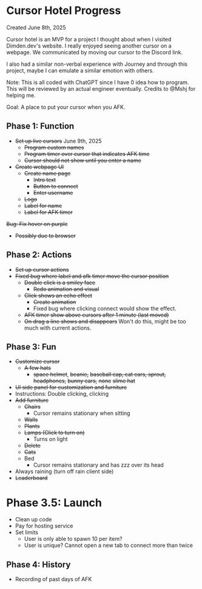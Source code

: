 # Cursor Hotel Progress
Created June 8th, 2025

Cursor hotel is an MVP for a project I thought about when I visited Dimden.dev's website. I really enjoyed seeing another cursor on a webpage. We communicated by moving our cursor to the Discord link. 

I also had a similar non-verbal experience with Journey and through this project, maybe I can emulate a similar emotion with others.

Note: This is all coded with ChatGPT since I have 0 idea how to program. This will be reviewed by an actual engineer eventually. Credits to @Mshj for helping me.

Goal: A place to put your cursor when you AFK.
## Phase 1: Function
- ~~Set up live cursors~~ June 9th, 2025
	- ~~Program custom names~~
	- ~~Program timer over cursor that indicates AFK time~~
	- ~~Cursor should not show until you enter a name~~
- ~~Create webpage UI~~
	- ~~Create name page~~
		- I~~ntro text~~
		- ~~Button to connect~~
		- ~~Enter username~~
	- ~~Logo~~
	- ~~Label for name~~
	- ~~Label for AFK timer~~

~~Bug: Fix hover on purple~~
- ~~Possibly due to browser~~
## Phase 2: Actions
- ~~Set up cursor actions~~
- ~~Fixed bug where label and afk timer move the cursor position~~
	- ~~Double click is a smiley face~~
		- ~~Redo animation and visual~~
	- ~~Click shows an echo effect~~
		- ~~Create animation~~
		- Fixed bug where clicking connect would show the effect.
	- ~~AFK timer show above cursors after 1 minute (last moved)~~
	- ~~On drag a line shows and disappears~~ Won't do this, might be too much with current actions.

## Phase 3: Fun
- ~~Customize cursor~~
	- ~~A few hats~~
		- ~~space helmet~~, ~~beanie,~~ ~~baseball cap, cat ears, sprout,~~ ~~headphones,~~ ~~bunny ears,~~ ~~none~~ ~~slime hat~~
- ~~UI side panel for customization and furniture~~
- Instructions: Double clicking, clicking 
- ~~Add furniture~~
	- ~~Chairs~~
		- Cursor remains stationary when sitting
	- ~~Walls~~
	- ~~Plants~~ 
	- ~~Lamps (Click to turn on)~~
		- Turns on light
	- ~~Delete~~
	- ~~Cats~~
	- Bed
		- Cursor remains stationary and has zzz over its head
- Always raining (turn off rain client side)
- ~~Leaderboard~~

# Phase 3.5: Launch
- Clean up code
- Pay for hosting service
- Set limits
	- User is only able to spawn 10 per item?
	- User is unique? Cannot open a new tab to connect more than twice

## Phase 4: History
- Recording of past days of AFK